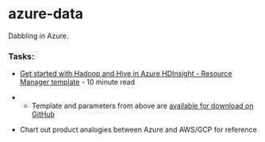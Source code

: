 # azure-data

Dabbling in Azure.

### Tasks:

* [Get started with Hadoop and Hive in Azure HDInsight - Resource Manager template](https://docs.microsoft.com/en-us/azure/hdinsight/hadoop/apache-hadoop-linux-tutorial-get-started) - 10 minute read

* * Template and parameters from above are [available for download on GitHub](https://github.com/Azure/azure-quickstart-templates/tree/master/101-hdinsight-linux-ssh-password)

* Chart out product analogies between Azure and AWS/GCP for reference
